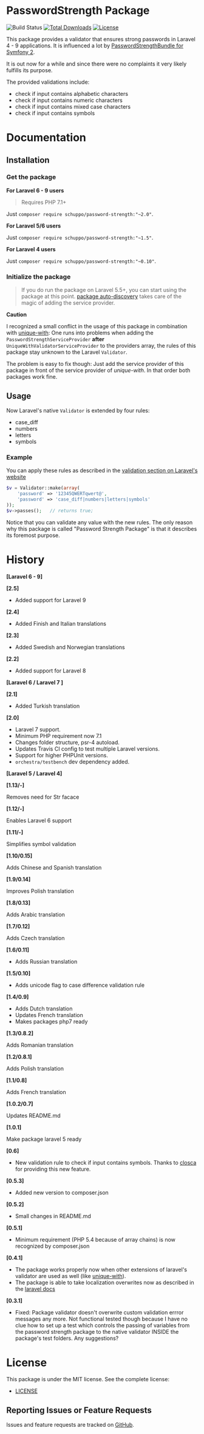 PasswordStrength Package
================
![Build Status](https://github.com/schuppo/PasswordStrengthPackage/actions/workflows/unit_test.yml/badge.svg)
[![Total Downloads](https://poser.pugx.org/schuppo/password-strength/downloads)](https://packagist.org/packages/schuppo/password-strength)
[![License](https://poser.pugx.org/schuppo/password-strength/license)](https://packagist.org/packages/schuppo/password-strength)

This package provides a validator that ensures strong passwords in Laravel 4 - 9 applications. It is influenced  a lot by [PasswordStrengthBundle for Symfony 2](https://github.com/jbafford/PasswordStrengthBundle).

It is out now for a while and since there were no complaints it very likely fulfills its purpose.

The provided validations include:

- check if input contains alphabetic characters
- check if input contains numeric characters
- check if input contains mixed case characters
- check if input contains symbols

# Documentation

## Installation

### Get the package

**For Laravel 6 - 9 users**
> Requires PHP 7.1+

Just ```composer require schuppo/password-strength:"~2.0"```.

**For Laravel 5/6 users**

Just ```composer require schuppo/password-strength:"~1.5"```.

**For Laravel 4 users**

Just ```composer require schuppo/password-strength:"~0.10"```.

### Initialize the package

> If you do run the package on Laravel 5.5+, you can start using the package at this point. [package auto-discovery](https://medium.com/@taylorotwell/package-auto-discovery-in-laravel-5-5-ea9e3ab20518) takes care of the magic of adding the service provider.

**Caution**

I recognized a small conflict in the usage of this package in combination with [unique-with](https://github.com/felixkiss/uniquewith-validator): One runs into problems when adding the ```PasswordStrengthServiceProvider``` **after** ```UniqueWithValidatorServiceProvider``` to the providers array, the  rules of this package stay unknown to the Laravel ```Validator```.

The problem is easy to fix though: Just add the service provider of this package in front of the service provider of *unique-with*. In that order both packages work fine.

## Usage
Now Laravel's native `Validator` is extended by four rules:

- case_diff
- numbers
- letters
- symbols

### Example
You can apply these rules as described in the [validation section on Laravel's website](http://laravel.com/docs/validation)

```php
$v = Validator::make(array(
    'password' => '12345QWERTqwert@',
    'password' => 'case_diff|numbers|letters|symbols'
));
$v->passes();   // returns true;
```

Notice that you can validate any value with the new rules. The only reason why this package is called "Password Strength Package" is that it describes its foremost purpose.

# History

**[Laravel 6 - 9]**

**[2.5]**
- Added support for Laravel 9

**[2.4]**

- Added Finish and Italian translations


**[2.3]**

- Added Swedish and Norwegian translations


**[2.2]**

- Added support for Laravel 8


**[Laravel 6 / Laravel 7 ]**

**[2.1]**

- Added Turkish translation

**[2.0]**

- Laravel 7 support.
- Minimum PHP requirement now 7.1
- Changes folder structure, psr-4 autoload.
- Updates Travis CI config to test multiple Laravel versions.
- Support for higher PHPUnit versions.
- `orchestra/testbench` dev dependency added.

**[Laravel 5 / Laravel 4]**

**[1.13/-]**

Removes need for Str facace

**[1.12/-]**

Enables Laravel 6 support

**[1.11/-]**

Simplifies symbol validation

**[1.10/0.15]**

Adds Chinese and Spanish translation 

**[1.9/0.14]**

Improves Polish translation

**[1.8/0.13]**

Adds Arabic translation

**[1.7/0.12]**

Adds Czech translation

**[1.6/0.11]**

- Adds Russian translation

**[1.5/0.10]**

- Adds unicode flag to case difference validation rule  

**[1.4/0.9]**

- Adds Dutch translation
- Updates French translation
- Makes packages php7 ready

**[1.3/0.8.2]**

Adds Romanian translation

**[1.2/0.8.1]**

Adds Polish translation

**[1.1/0.8]**

Adds French translation

**[1.0.2/0.7]**

Updates README.md

**[1.0.1]**

Make package laravel 5 ready

**[0.6]**

- New validation rule to check if input contains symbols. Thanks to [closca](https://github.com/closca) for providing this new feature.

**[0.5.3]**

- Added new version to composer.json

**[0.5.2]**

- Small changes in README.md

**[0.5.1]**

- Minimum requirement (PHP 5.4 because of array chains) is now recognized by composer.json

**[0.4.1]**

- The package works properly now when other extensions of laravel's validator are used as well (like [unique-with](https://github.com/felixkiss/uniquewith-validator)).
- The package is able to take localization overwrites now as described in the [laravel docs](http://laravel.com/docs/localization#overriding-package-language-files)

**[0.3.1]**

- Fixed: Package validator doesn't overwrite custom validation errror messages any more. Not functional tested though because I have no clue how to set up a test which controls the passing of variables from the password strength package to the native validator INSIDE the package's test folders. Any suggestions?

# License

This package is under the MIT license. See the complete license:

- [LICENSE](https://github.com/schuppo/PasswordStrengthPackage/LICENSE)


## Reporting Issues or Feature Requests

Issues and feature requests are tracked on [GitHub](https://github.com/schuppo/PasswordStrengthPackage/issues).
